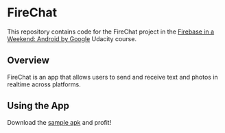 # FireChat

This repository contains code for the FireChat project in the [Firebase in a Weekend: Android by Google](https://www.udacity.com/course/firebase-in-a-weekend-by-google-android--ud0352) Udacity course.

## Overview

FireChat is an app that allows users to send and receive text and photos in realtime across platforms.

## Using the App

Download the [sample apk](https://raw.githubusercontent.com/the-dagger/FireChat/master/sample-apk/app-debug.apk) and profit!
